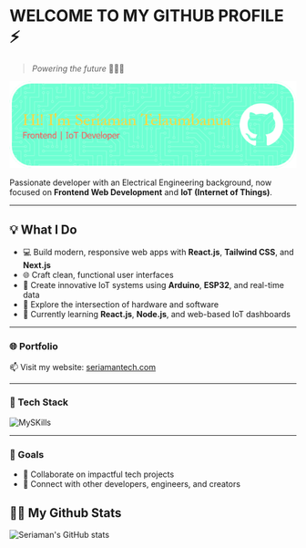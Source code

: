 # WELCOME TO MY GITHUB PROFILE ⚡
>
>*Powering the future* 🚀🚀🚀

![Seriaman](img/github-header.png)

Passionate developer with an Electrical Engineering background, now focused on **Frontend Web Development** and **IoT (Internet of Things)**.

---

## 💡 What I Do

- 💻 Build modern, responsive web apps with **React.js**, **Tailwind CSS**, and **Next.js**
- 🌐 Craft clean, functional user interfaces
- 🔧 Create innovative IoT systems using **Arduino**, **ESP32**, and real-time data
- 🚀 Explore the intersection of hardware and software
- 🌱 Currently learning **React.js**, **Node.js**, and web-based IoT dashboards

---

### 🌐 Portfolio

📫 Visit my website: [seriamantech.com](https://seriamantech.com)

---

### 🔧 Tech Stack

![MySKills](https://skillicons.dev/icons?i=html,css,js,tailwind,react,next,nodejs,py,cpp,mysql,arduino&perline=6)

---

### 📌 Goals

- 🎯 Collaborate on impactful tech projects
- 🤝 Connect with other developers, engineers, and creators

## 👨‍💻 My Github Stats

![Seriaman's GitHub stats](https://github-readme-stats.vercel.app/api?username=seriaman-telaumbanua&hide=contribs,prs)
